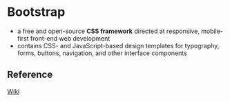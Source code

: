 # Bootstrap

- a free and open-source **CSS framework** directed at responsive, mobile-first front-end web development
- contains CSS- and JavaScript-based design templates for typography, forms, buttons, navigation, and other interface components

## Reference

[Wiki](https://en.wikipedia.org/wiki/Bootstrap)
